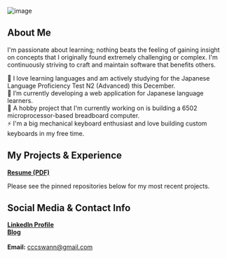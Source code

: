 ![image](https://user-images.githubusercontent.com/17733481/114068503-d13b5980-9852-11eb-9094-d1f69ed952b9.png)

## About Me

I'm passionate about learning; nothing beats the feeling of gaining insight on concepts that I originally found extremely challenging or complex. I'm continuously striving to craft and maintain software that benefits others.

🗻  I love learning languages and am actively studying for the Japanese Language Proficiency Test N2 (Advanced) this December. \
🔭  I’m currently developing a web application for Japanese language learners. \
🌱  A hobby project that I'm currently working on is building a 6502 microprocessor-based breadboard computer. \
⚡  I'm a big mechanical keyboard enthusiast and love building custom keyboards in my free time. 

## My Projects & Experience

<a href="https://drive.google.com/file/d/1Oi3a-1nhBuf71YIyOG3Sfs8ye5PejxmR/view?usp=sharing"><strong>Resume (PDF)</strong></a>

Please see the pinned repositories below for my most recent projects.

## Social Media & Contact Info

[<strong>LinkedIn Profile</strong>](https://www.linkedin.com/in/ciaraswann) \
[<strong>Blog</strong>](https://ciaraswann.medium.com/)
<br><br>
<strong>Email:</strong> cccswann@gmail.com
<!--
**cccswann/cccswann** is a ✨ _special_ ✨ repository because its `README.md` (this file) appears on your GitHub profile.

Here are some ideas to get you started:

- 🔭 I’m currently working on ...
- 🌱 I’m currently learning ...
- 👯 I’m looking to collaborate on ...
- 🤔 I’m looking for help with ...
- 💬 Ask me about ...
- 📫 How to reach me: ...
- 😄 Pronouns: ...
- ⚡ Fun fact: ...
-->
